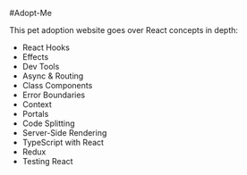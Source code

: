 #Adopt-Me

This pet adoption website goes over React concepts in depth:

- React Hooks
- Effects
- Dev Tools
- Async & Routing
- Class Components
- Error Boundaries
- Context
- Portals
- Code Splitting
- Server-Side Rendering
- TypeScript with React
- Redux
- Testing React
